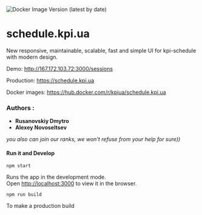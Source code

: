 ![Docker Image Version (latest by date)](https://img.shields.io/docker/v/kpiua/schedule.kpi.ua)

# schedule.kpi.ua
New responsive, maintainable, scalable, fast and simple UI for kpi-schedule with modern design.

Demo: http://167.172.103.72:3000/sessions

Production: https://schedule.kpi.ua

Docker images: https://hub.docker.com/r/kpiua/schedule.kpi.ua


### Authors :

* **Rusanovskiy Dmytro**
* **Alexey Novoseltsev**

*you also can join our ranks, we won't refuse from your help for sure))*
#### Run it and Develop

```
npm start
```
Runs the app in the development mode.\
Open [http://localhost:3000](http://localhost:3000) to view it in the browser.

```
npm run build
```
To make a production build
